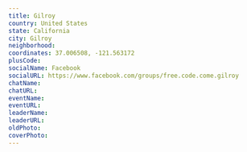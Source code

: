 ```yaml
---
title: Gilroy
country: United States
state: California
city: Gilroy
neighborhood: 
coordinates: 37.006508, -121.563172
plusCode:
socialName: Facebook
socialURL: https://www.facebook.com/groups/free.code.come.gilroy
chatName:
chatURL:
eventName:
eventURL:
leaderName:
leaderURL:
oldPhoto: 
coverPhoto:
---
```

